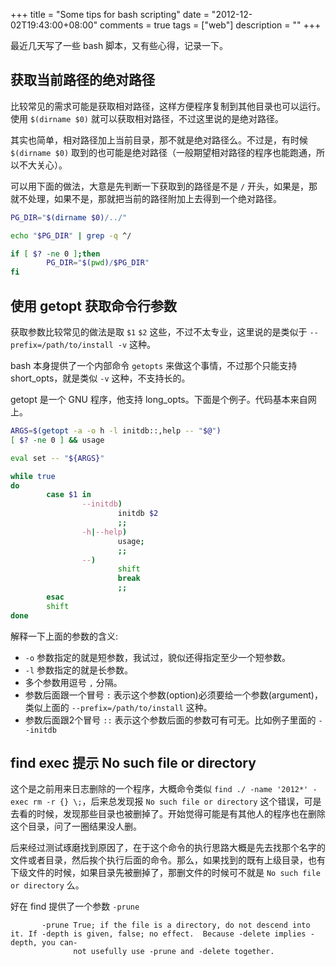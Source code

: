 +++
title = "Some tips for bash scripting"
date = "2012-12-02T19:43:00+08:00"
comments = true
tags = ["web"]
description = ""
+++

最近几天写了一些 bash 脚本，又有些心得，记录一下。

## 获取当前路径的绝对路径

比较常见的需求可能是获取相对路径，这样方便程序复制到其他目录也可以运行。使用 `$(dirname $0)` 就可以获取相对路径，不过这里说的是绝对路径。

其实也简单，相对路径加上当前目录，那不就是绝对路径么。不过是，有时候 `$(dirname $0)` 取到的也可能是绝对路径（一般期望相对路径的程序也能跑通，所以不大关心）。

可以用下面的做法，大意是先判断一下获取到的路径是不是 `/` 开头，如果是，那就不处理，如果不是，那就把当前的路径附加上去得到一个绝对路径。

``` bash
PG_DIR="$(dirname $0)/../"

echo "$PG_DIR" | grep -q ^/

if [ $? -ne 0 ];then
        PG_DIR="$(pwd)/$PG_DIR"
fi
```

## 使用 getopt 获取命令行参数

获取参数比较常见的做法是取 `$1` `$2` 这些，不过不太专业，这里说的是类似于 `--prefix=/path/to/install -v` 这种。

bash 本身提供了一个内部命令 `getopts` 来做这个事情，不过那个只能支持 short_opts，就是类似 `-v` 这种，不支持长的。

getopt 是一个 GNU 程序，他支持 long_opts。下面是个例子。代码基本来自网上。

``` bash
ARGS=$(getopt -a -o h -l initdb::,help -- "$@")
[ $? -ne 0 ] && usage

eval set -- "${ARGS}" 

while true
do
        case $1 in
                --initdb)
                        initdb $2
                        ;;
                -h|--help)
                        usage;
                        ;;
                --)
                        shift
                        break
                        ;;
        esac
        shift
done
```

解释一下上面的参数的含义:
* `-o` 参数指定的就是短参数，我试过，貌似还得指定至少一个短参数。
* `-l` 参数指定的就是长参数。
* 多个参数用逗号 `,` 分隔。
* 参数后面跟一个冒号 `:` 表示这个参数(option)必须要给一个参数(argument)，类似上面的 `--prefix=/path/to/install` 这种。
* 参数后面跟2个冒号 `::` 表示这个参数后面的参数可有可无。比如例子里面的 `--initdb`

## find exec 提示 No such file or directory

这个是之前用来日志删除的一个程序，大概命令类似 `find ./ -name '2012*' -exec rm -r {} \;`，后来总发现报 `No such file or directory` 这个错误，可是去看的时候，发现那些目录也被删掉了。开始觉得可能是有其他人的程序也在删除这个目录，问了一圈结果没人删。

后来经过测试琢磨找到原因了，在于这个命令的执行思路大概是先去找那个名字的文件或者目录，然后挨个执行后面的命令。那么，如果找到的既有上级目录，也有下级文件的时候，如果目录先被删掉了，那删文件的时候可不就是 `No such file or directory` 么。

好在 find 提供了一个参数 `-prune`
```
       -prune True; if the file is a directory, do not descend into it. If -depth is given, false; no effect.  Because -delete implies -depth, you can-
              not usefully use -prune and -delete together.
```
